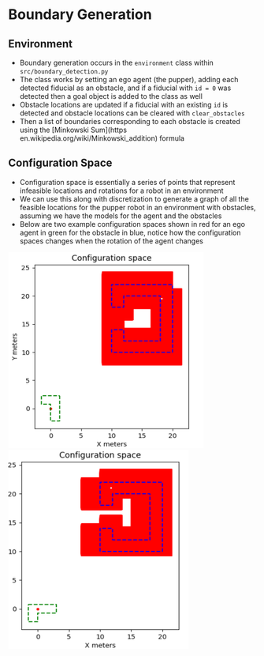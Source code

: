 # Boundary Generation

## Environment 
* Boundary generation occurs in the `environment` class within `src/boundary_detection.py` 
* The class works by setting an ego agent (the pupper), adding each detected fiducial as an obstacle, and if a fiducial with `id = 0` was detected then a goal object is added to the class as well
* Obstacle locations are updated if a fiducial with an existing `id` is detected and obstacle locations can be cleared with `clear_obstacles`
* Then a list of boundaries corresponding to each obstacle is created using the [Minkowski Sum](https en.wikipedia.org/wiki/Minkowski_addition) formula

## Configuration Space
* Configuration space is essentially a series of points that represent infeasible locations and rotations for a robot in an environment
* We can use this along with discretization to generate a graph of all the feasible locations for the pupper robot in an environment with obstacles, assuming we have the models for the agent and the obstacles
* Below are two example configuration spaces shown in red for an ego agent in green for the obstacle in blue, notice how the configuration spaces changes when the rotation of the agent changes

![Example Configuration Space 1](config_space_1.png) ![Example Configuration Space 2](config_space_2.png)